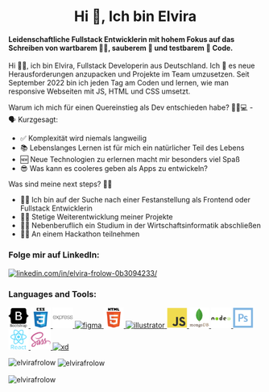 <h1 style="text-align: center">Hi 👋, Ich bin Elvira</h1>
<h4 align="left">Leidenschaftliche Fullstack Entwicklerin mit hohem Fokus auf das Schreiben von wartbarem 👩‍🔧, sauberem 🧼 und testbarem 🧪 Code.</h4>


Hi 🙋‍♀️, ich bin Elvira, Fullstack Developerin aus Deutschland. Ich 💛 es neue
Herausforderungen anzupacken und Projekte im Team umzusetzen. Seit September
2022 bin ich jeden Tag am Coden und lernen, wie man responsive Webseiten mit JS,
HTML und CSS umsetzt. 

Warum ich mich für einen Quereinstieg als Dev entschieden habe? 👩‍💻💻 -
🗣 Kurzgesagt: 
- ✅ Komplexität wird niemals langweilig
- 📚 Lebenslanges Lernen ist für mich ein natürlicher Teil des Lebens 
- 🆕 Neue Technologien zu erlernen macht mir besonders viel Spaß 
- 😎 Was kann es cooleres geben als Apps zu entwickeln?

Was sind meine next steps? 🧗‍♀️ 
- 👩‍💼 Ich bin auf der Suche nach einer Festanstellung als Frontend oder Fullstack Entwicklerin
- 👩‍💻 Stetige Weiterentwicklung meiner Projekte
- 👩‍🎓 Nebenberuflich ein Studium in der Wirtschaftsinformatik abschließen 
- 🦹‍♀️ An einem Hackathon teilnehmen


<h3 align="left">Folge mir auf LinkedIn:</h3>
<p align="left">
<a href="https://linkedin.com/in/elvira-frolow-0b3094233/" target="blank"><img align="center" src="https://raw.githubusercontent.com/rahuldkjain/github-profile-readme-generator/master/src/images/icons/Social/linked-in-alt.svg" alt="linkedin.com/in/elvira-frolow-0b3094233/" height="20" width="30" /></a>
</p>


<h3 align="left">Languages and Tools:</h3>
<p align="left"> <a href="https://getbootstrap.com" target="_blank" rel="noreferrer"> <img src="https://raw.githubusercontent.com/devicons/devicon/master/icons/bootstrap/bootstrap-plain-wordmark.svg" alt="bootstrap" width="40" height="40"/> </a> <a href="https://www.w3schools.com/css/" target="_blank" rel="noreferrer"> <img src="https://raw.githubusercontent.com/devicons/devicon/master/icons/css3/css3-original-wordmark.svg" alt="css3" width="40" height="40"/> </a> <a href="https://expressjs.com" target="_blank" rel="noreferrer"> <img src="https://raw.githubusercontent.com/devicons/devicon/master/icons/express/express-original-wordmark.svg" alt="express" width="40" height="40"/> </a> <a href="https://www.figma.com/" target="_blank" rel="noreferrer"> <img src="https://www.vectorlogo.zone/logos/figma/figma-icon.svg" alt="figma" width="40" height="40"/> </a> <a href="https://www.w3.org/html/" target="_blank" rel="noreferrer"> <img src="https://raw.githubusercontent.com/devicons/devicon/master/icons/html5/html5-original-wordmark.svg" alt="html5" width="40" height="40"/> </a> <a href="https://www.adobe.com/in/products/illustrator.html" target="_blank" rel="noreferrer"> <img src="https://www.vectorlogo.zone/logos/adobe_illustrator/adobe_illustrator-icon.svg" alt="illustrator" width="40" height="40"/> </a> <a href="https://developer.mozilla.org/en-US/docs/Web/JavaScript" target="_blank" rel="noreferrer"> <img src="https://raw.githubusercontent.com/devicons/devicon/master/icons/javascript/javascript-original.svg" alt="javascript" width="40" height="40"/> </a> <a href="https://www.mongodb.com/" target="_blank" rel="noreferrer"> <img src="https://raw.githubusercontent.com/devicons/devicon/master/icons/mongodb/mongodb-original-wordmark.svg" alt="mongodb" width="40" height="40"/> </a> <a href="https://nodejs.org" target="_blank" rel="noreferrer"> <img src="https://raw.githubusercontent.com/devicons/devicon/master/icons/nodejs/nodejs-original-wordmark.svg" alt="nodejs" width="40" height="40"/> </a> <a href="https://www.photoshop.com/en" target="_blank" rel="noreferrer"> <img src="https://raw.githubusercontent.com/devicons/devicon/master/icons/photoshop/photoshop-line.svg" alt="photoshop" width="40" height="40"/> </a> <a href="https://reactjs.org/" target="_blank" rel="noreferrer"> <img src="https://raw.githubusercontent.com/devicons/devicon/master/icons/react/react-original-wordmark.svg" alt="react" width="40" height="40"/> </a> <a href="https://sass-lang.com" target="_blank" rel="noreferrer"> <img src="https://raw.githubusercontent.com/devicons/devicon/master/icons/sass/sass-original.svg" alt="sass" width="40" height="40"/> </a> <a href="https://www.adobe.com/products/xd.html" target="_blank" rel="noreferrer"> <img src="https://cdn.worldvectorlogo.com/logos/adobe-xd.svg" alt="xd" width="40" height="40"/> </a> </p>

<p><img align="left" src="https://github-readme-stats.vercel.app/api/top-langs?username=elvirafrolow&show_icons=true&locale=en&layout=compact" alt="elvirafrolow" /></p>

<p>&nbsp;<img align="center" src="https://github-readme-stats.vercel.app/api?username=elvirafrolow&show_icons=true&locale=en" alt="elvirafrolow" /></p>

<p><img align="center" src="https://github-readme-streak-stats.herokuapp.com/?user=elvirafrolow&" alt="elvirafrolow" /></p>
